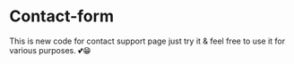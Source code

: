 # Contact-form
This is new code for contact support page 
just try it & feel free to use it for various purposes.
💕😁
